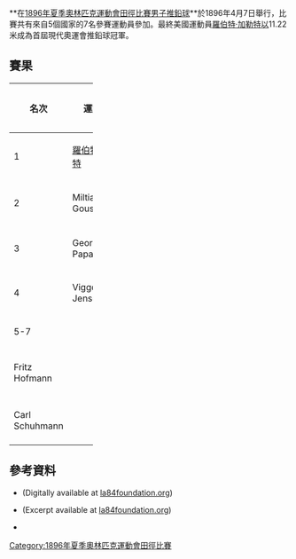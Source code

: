 **在[1896年夏季奧林匹克運動會田徑比賽男子推鉛球](../Page/1896年夏季奧林匹克運動會田徑比賽.md "wikilink")**於1896年4月7日舉行，比賽共有來自5個國家的7名參賽運動員參加。最終美國運動員[羅伯特·加勒特以](../Page/羅伯特·加勒特.md "wikilink")11.22米成為首屆現代奧運會推鉛球冠軍。

## 賽果

<table style="width:30%;">
<colgroup>
<col style="width: 17%" />
<col style="width: 5%" />
<col style="width: 3%" />
<col style="width: 3%" />
</colgroup>
<thead>
<tr class="header">
<th><p>名次</p></th>
<th><p>運動員</p></th>
<th><p>國家</p></th>
<th><p>成績</p></th>
</tr>
</thead>
<tbody>
<tr class="odd">
<td><p>1</p></td>
<td><p><a href="../Page/羅伯特·加勒特.md" title="wikilink">羅伯特·加勒特</a></p></td>
<td></td>
<td><p>11.22 米</p></td>
</tr>
<tr class="even">
<td><p>2</p></td>
<td><p>Miltiadis Gouskos</p></td>
<td></td>
<td><p>11.03 米</p></td>
</tr>
<tr class="odd">
<td><p>3</p></td>
<td><p>Georgios Papasideris</p></td>
<td></td>
<td><p>10.36 米</p></td>
</tr>
<tr class="even">
<td><p>4</p></td>
<td><p>Viggo Jensen</p></td>
<td></td>
<td><p><em>不詳</em></p></td>
</tr>
<tr class="odd">
<td><p>5-7</p></td>
<td></td>
<td></td>
<td><p><em>不詳</em></p></td>
</tr>
<tr class="even">
<td><p>Fritz Hofmann</p></td>
<td></td>
<td><p><em>不詳</em></p></td>
<td></td>
</tr>
<tr class="odd">
<td><p>Carl Schuhmann</p></td>
<td></td>
<td><p><em>不詳</em></p></td>
<td></td>
</tr>
</tbody>
</table>

## 參考資料

  - (Digitally available at
    [la84foundation.org](http://www.la84foundation.org/6oic/OfficialReports/1896/1896.pdf))

  - (Excerpt available at
    [la84foundation.org](http://www.la84foundation.org/6oic/OfficialReports/Mallon/1896.pdf))

  -
[Category:1896年夏季奧林匹克運動會田徑比賽](https://zh.wikipedia.org/wiki/Category:1896年夏季奧林匹克運動會田徑比賽 "wikilink")